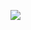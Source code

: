 ![](https://github-readme-stats.vercel.app/api/top-langs/?username=Anuragtk117&theme=transparent&hide_border=true&include_all_commits=false&count_private=false&layout=compact&hide_title=true&langs_count=10)
